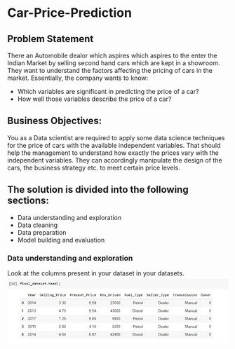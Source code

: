 # Car-Price-Prediction
## Problem Statement 
There an Automobile dealor which aspires which aspires to the enter the Indian Market by selling second hand cars which are kept in a showroom. They want to understand the factors affecting the pricing of cars in the market. Essentially, the company wants to know:
- Which variables are significant in predicting the price of a car?
- How well those variables describe the price of a car?
## Business Objectives:
You as a Data scientist are required to apply some data science techniques for the price of cars with the available independent variables. That should help the management to understand how exactly the prices vary with the independent variables. They can accordingly manipulate the design of the cars, the business strategy etc. to meet certain price levels.
## The solution is divided into the following sections:
- Data understanding and exploration
- Data cleaning
- Data preparation
- Model building and evaluation

### Data understanding and exploration
Look at the columns present in your dataset in your datasets. 
![](https://github.com/Shakzhaf/carr_prediction_final/blob/main/Content/head.JPG)
